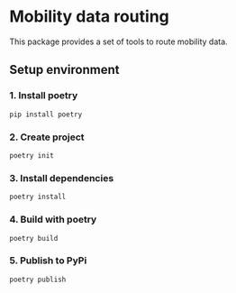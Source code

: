 # Mobility data routing

This package provides a set of tools to route mobility data.


## Setup environment

### 1. Install poetry

```
pip install poetry
```

### 2. Create project

```
poetry init
```

### 3. Install dependencies

```
poetry install
```

### 4. Build with poetry

```
poetry build
```

### 5. Publish to PyPi

```
poetry publish
```
